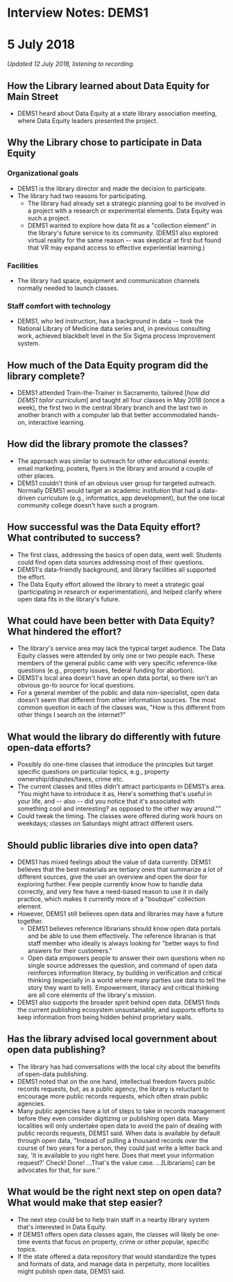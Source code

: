 #  Interview Notes: DEMS1
#  5 July 2018
*Updated 12 July 2018, listening to recording.*

## How the Library learned about Data Equity for Main Street
- DEMS1 heard about Data Equity at a state library association meeting, where Data Equity leaders presented the project.

## Why the Library chose to participate in Data Equity
### Organizational goals
- DEMS1 is the library director and made the decision to participate.
- The library had two reasons for participating.
    - The library had already set a strategic planning goal to be involved in a project with a research or experimental elements. Data Equity was such a project.
    - DEMS1 wanted to explore how data fit as a "collection element" in the library's future service to its community. (DEMS1 also explored virtual reality for the same reason -- was skeptical at first but found that VR may expand access to effective experiential learning.)
### Facilities
- The library had space, equipment and communication channels normally needed to launch classes.
### Staff comfort with technology
- DEMS1, who led instruction, has a background in data -- took the National Library of Medicine data series and, in previous consulting work, achieved blackbelt level in the Six Sigma process improvement system.

## How much of the Data Equity program did the library complete?
- DEMS1 attended Train-the-Trainer in Sacramento, tailored [*how did DEMS1 tailor curriculum*] and taught all four classes in May 2018 (once a week), the first two in the central library branch and the last two in another branch with a computer lab that better accommodated hands-on, interactive learning.

## How did the library promote the classes?
- The approach was similar to outreach for other educational events: email marketing, posters, flyers in the library and around a couple of other places.
- DEMS1 couldn't think of an obvious user group for targeted outreach. Normally DEMS1 would target an academic institution that had a data-driven curriculum (e.g., informatics, app development), but the one local community college doesn't have such a program.

## How successful was the Data Equity effort? What contributed to success?
- The first class, addressing the basics of open data, went well. Students could find open data sources addressing most of their questions.  
- DEMS1's data-friendly background, and library facilities all supported the effort.
- The Data Equity effort allowed the library to meet a strategic goal (participating in research or experimentation), and helped clarify where open data fits in the library's future.

## What could have been better with Data Equity? What hindered the effort?
- The library's service area may lack the typical target audience. The Data Equity classes were attended by only one or two people each. These members of the general public came with very specific reference-like questions (e.g., property issues, federal funding for abortion).
- DEMS1's local area doesn't have an open data portal, so there isn't an obvious go-to source for local questions.
- For a general member of the public and data non-specialist, open data doesn't seem that different from other information sources. The most common question in each of the classes was, "How is this different from other things I search on the internet?"

## What would the library do differently with future open-data efforts?
- Possibly do one-time classes that introduce the principles but target specific questions on particular topics, e.g., property ownership/disputes/taxes, crime etc.
- The current classes and titles didn't attract participants in DEMS1's area. "You might have to introduce it as, Here's something that's useful in your life, and -- also -- did you notice that it's associated with something cool and interesting? as opposed to the other way around.""
- Could tweak the timing. The classes were offered during work hours on weekdays; classes on Saturdays might attract different users.

## Should public libraries dive into open data?
- DEMS1 has mixed feelings about the value of data currently. DEMS1 believes that the best materials are tertiary ones that summarize a lot of different sources, give the user an overview and open the door for exploring further. Few people currently know how to handle data correctly, and very few have a need-based reason to use it in daily practice, which makes it currently more of a "boutique" collection element.
- However, DEMS1 still believes open data and libraries may have a future together.
    - DEMS1 believes reference librarians should know open data portals and be able to use them effectively. The reference librarian is that staff member who ideally is always looking for "better ways to find answers for their customers."
    - Open data empowers people to answer their own questions when no single source addresses the question, and command of open data reinforces information literacy, by building in verification and critical thinking (especially in a world where many parties use data to tell the story they want to tell). Empowerment, literacy and critical thinking are all core elements of the library's mission.
- DEMS1 also supports the broader spirit behind open data. DEMS1 finds the current publishing ecosystem unsustainable, and supports efforts to keep information from being hidden behind proprietary walls.

## Has the library advised local government about open data publishing?
- The library has had conversations with the local city about the benefits of open-data publishing.
- DEMS1 noted that on the one hand, intellectual freedom favors public records requests, but, as a public agency, the library is reluctant to encourage more public records requests, which often strain public agencies.
- Many public agencies have a lot of steps to take in records management before they even consider digitizing or publishing open data. Many localities will only undertake open data to avoid the pain of dealing with public records requests, DEMS1 said. When data is available by default through open data, "Instead of pulling a thousand records over the course of two years for a person, they could just write a letter back and say, 'It is available to you right here. Does that meet your information request?' Check! Done! ...That's the value case. ...[Librarians] can be advocates for that, for sure.''

## What would be the right next step on open data? What would make that step easier?
- The next step could be to help train staff in a nearby library system that's interested in Data Equity.
- If DEMS1 offers open data classes again, the classes will likely be one-time events that focus on property, crime or other popular, specific topics.
- If the state offered a data repository that would standardize the types and formats of data, and manage data in perpetuity, more localities might publish open data, DEMS1 said.
